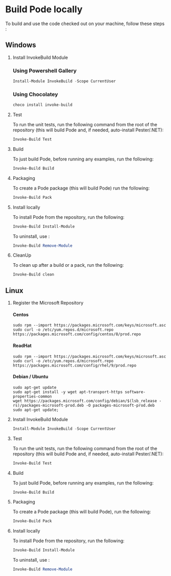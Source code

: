 
# Build Pode locally

To build and use the code checked out on your machine, follow these steps :

## Windows

1. Install InvokeBuild Module

    ### Using Powershell Gallery

    ```powershell
    Install-Module InvokeBuild -Scope CurrentUser
    ```

    ### Using Chocolatey

    ```powershell
    choco install invoke-build
    ```

2. Test

    To run the unit tests, run the following command from the root of the repository (this will build Pode and, if needed, auto-install Pester/.NET):

    ```powershell
    Invoke-Build Test
    ```

3. Build

   To just build Pode, before running any examples, run the following:

    ```powershell
    Invoke-Build Build
    ```

4. Packaging

    To create a Pode package (this will build Pode) run the following:

    ```powershell
    Invoke-Build Pack
    ```

5. Install locally

    To install Pode from the repository, run the following:

    ```powershell
    Invoke-Build Install-Module
    ```

    To uninstall, use :
    ```powershell
    Invoke-Build Remove-Module
    ```


6. CleanUp

    To clean up after a build or a pack, run the following:

    ```powershell
    Invoke-Build clean
    ```

## Linux

1. Register the Microsoft Repository

    #### Centos
    ```shell
    sudo rpm --import https://packages.microsoft.com/keys/microsoft.asc
    sudo curl -o /etc/yum.repos.d/microsoft.repo https://packages.microsoft.com/config/centos/8/prod.repo
    ```

    #### ReadHat
    ```shell
    sudo rpm --import https://packages.microsoft.com/keys/microsoft.asc
    sudo curl -o /etc/yum.repos.d/microsoft.repo https://packages.microsoft.com/config/rhel/9/prod.repo
    ```

    #### Debian / Ubuntu
    ```shell
    sudo apt-get update
    sudo apt-get install -y wget apt-transport-https software-properties-common
    wget https://packages.microsoft.com/config/debian/$(lsb_release -rs)/packages-microsoft-prod.deb -O packages-microsoft-prod.deb
    sudo apt-get update;
    ```


3. Install InvokeBuild Module

    ```powershell
    Install-Module InvokeBuild -Scope CurrentUser
    ```


4. Test

    To run the unit tests, run the following command from the root of the repository (this will build Pode and, if needed, auto-install Pester/.NET):

    ```powershell
    Invoke-Build Test
    ```

5. Build

   To just build Pode, before running any examples, run the following:

    ```powershell
    Invoke-Build Build
    ```

6. Packaging

    To create a Pode package (this will build Pode), run the following:

    ```powershell
    Invoke-Build Pack
    ```

7. Install locally

    To install Pode from the repository, run the following:

    ```powershell
    Invoke-Build Install-Module
    ```

    To uninstall, use :

    ```powershell
    Invoke-Build Remove-Module
    ```

